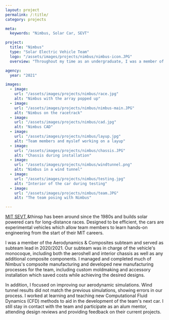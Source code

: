 ```yaml
---
layout: project
permalink: /:title/
category: projects

meta:
  keywords: "Nimbus, Solar Car, SEVT"

project:
  title: "Nimbus"
  type: "Solar Electric Vehicle Team"
  logo: "/assets/images/projects/nimbus/nimbus-icon.JPG"
  overview: "Throughout my time as an undergraduate, I was a member of the MIT Solar Electric Vehicle Team (SEVT) and participated in the design and manufacturing of Nimbus, our car which won the 2021 and 2022 American Solar Challenge"

agency:
  year: "2021"

images:
  - image:
    url: "/assets/images/projects/nimbus/race.jpg"
    alt: "Nimbus with the array popped up"
  - image:
    url: "/assets/images/projects/nimbus/nimbus-main.JPG"
    alt: "Nimbus on the racetrack"
  - image:
    url: "/assets/images/projects/nimbus/cad.jpg"
    alt: "Nimbus CAD"
  - image:
    url: "/assets/images/projects/nimbus/layup.jpg"
    alt: "Team members and myslef working on a layup"
  - image:
    url: "/assets/images/projects/nimbus/chassis.JPG"
    alt: "Chassis during installation"
  - image:
    url: "/assets/images/projects/nimbus/windtunnel.png"
    alt: "Nimbus in a wind tunnel"
  - image:
    url: "/assets/images/projects/nimbus/testing.jpg"
    alt: "Interior of the car during testing"
  - image:
    url: "/assets/images/projects/nimbus/team.JPG"
    alt: "The team posing with Nimbus"

---
```

<p> <a class="underline" href="https://www.mitsolar.com/" target="_blank"> MIT SEVT </a> &thinsp has been around since the 1980s and builds solar powered cars for long-distance races. Designed to be efficient, the cars are experimental vehicles which allow team members to learn hands-on engineering from the start of their MIT careers. </p>

<p> I was a member of the Aerodynamics & Composites subteam and served as subteam lead in 2020/2021. Our subteam was in charge of the vehicle's monocoque, including both the aeroshell and interior chassis as well as any additional composite components. I managed and completed much of Nimbus's compsoite manufacturing and developed new manufacturing processes for the team, including custom moldmaking and accessory installation which saved costs while achieving the desired designs. </p>

<p> In addition, I focused on improving our aerodynamic simulations. Wind tunnel results did not match the previous simulations, showing errors in our process. I worked at learning and teaching new Computational Fluid Dynamics (CFD) methods to aid in the development of the team's next car. I still stay in contact with the team and participate as an alum mentor, attending design reviews and providing feedback on their current projects. </p>